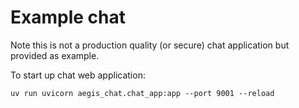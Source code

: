 # Example chat

Note this is not a production quality (or secure) chat application but provided as example.

To start up chat web application:
```commandline
uv run uvicorn aegis_chat.chat_app:app --port 9001 --reload
```